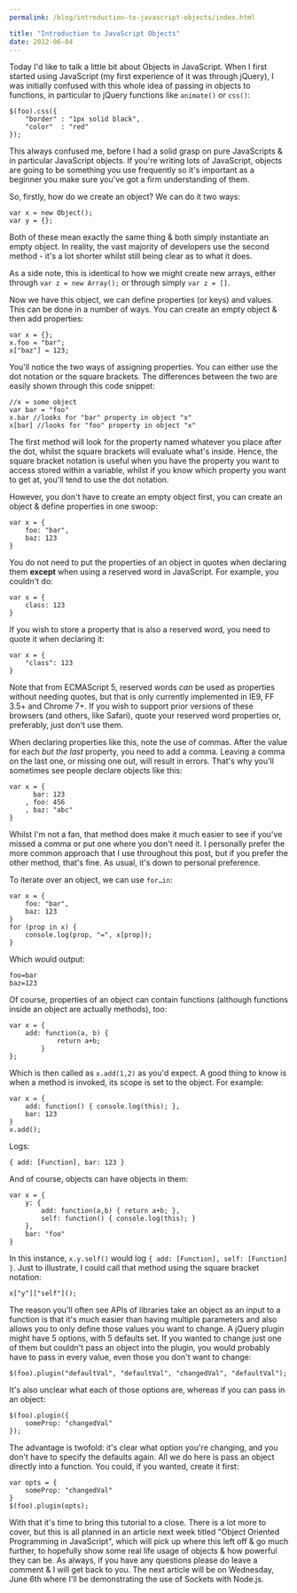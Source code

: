 ```yaml
---
permalink: /blog/introduction-to-javascript-objects/index.html

title: "Introduction to JavaScript Objects"
date: 2012-06-04
---
```


Today I'd like to talk a little bit about Objects in JavaScript. When I first started using JavaScript (my first experience of it was through jQuery), I was initially confused with this whole idea of passing in objects to functions, in particular to jQuery functions like `animate()` or `css()`:

    $(foo).css({
    	"border" : "1px solid black",
    	"color"  : "red"
    });

This always confused me, before I had a solid grasp on pure JavaScripts & in particular JavaScript objects. If you're writing lots of JavaScript, objects are going to be something you use frequently so it's important as a beginner you make sure you've got a firm understanding of them.

So, firstly, how do we create an object? We can do it two ways:

    var x = new Object();
    var y = {};

Both of these mean exactly the same thing & both simply instantiate an empty object. In reality, the vast majority of developers use the second method - it's a lot shorter whilst still being clear as to what it does.

As a side note, this is identical to how we might create new arrays, either through `var z = new Array();` or through simply `var z = []`.

Now we have this object, we can define properties (or keys) and values. This can be done in a number of ways. You can create an empty object & then add properties:

    var x = {};
    x.foo = "bar";
    x["baz"] = 123;

You'll notice the two ways of assigning properties. You can either use the dot notation or the square brackets. The differences between the two are easily shown through this code snippet:

    //x = some object
    var bar = "foo"
    x.bar //looks for "bar" property in object "x"
    x[bar] //looks for "foo" property in object "x"

The first method will look for the property named whatever you place after the dot, whilst the square brackets will evaluate what's inside. Hence, the square bracket notation is useful when you have the property you want to access stored within a variable, whilst if you know which property you want to get at, you'll tend to use the dot notation.

However, you don't have to create an empty object first, you can create an object & define properties in one swoop:

    var x = {
    	foo: "bar",
    	baz: 123
    }

You do not need to put the properties of an object in quotes when declaring them **except** when using a reserved word in JavaScript. For example, you couldn't do:

    var x = {
    	class: 123
    }

If you wish to store a property that is also a reserved word, you need to quote it when declaring it:

    var x = {
    	"class": 123
    }

Note that from ECMAScript 5, reserved words _can_ be used as properties without needing quotes, but that is only currently implemented in IE9, FF 3.5+ and Chrome 7+. If you wish to support prior versions of these browsers (and others, like Safari), quote your reserved word properties or, preferably, just don't use them.

When declaring properties like this, note the use of commas. After the value for each _but the last_ property, you need to add a comma. Leaving a comma on the last one, or missing one out, will result in errors. That's why you'll sometimes see people declare objects like this:

    var x = {
    	  bar: 123
    	, foo: 456
    	, baz: "abc"
    }

Whilst I'm not a fan, that method does make it much easier to see if you've missed a comma or put one where you don't need it. I personally prefer the more common approach that I use throughout this post, but if you prefer the other method, that's fine. As usual, it's down to personal preference.

To iterate over an object, we can use `for…in`:

    var x = {
    	foo: "bar",
    	baz: 123
    }
    for (prop in x) {
    	console.log(prop, "=", x[prop]);
    }

Which would output:

    foo=bar
    baz=123

Of course, properties of an object can contain functions (although functions inside an object are actually methods), too:

    var x = {
    	add: function(a, b) {
    			return a+b;
    		}
    };

Which is then called as `x.add(1,2)` as you'd expect. A good thing to know is when a method is invoked, its scope is set to the object. For example:

    var x = {
    	add: function() { console.log(this); },
    	bar: 123
    }
    x.add();

Logs:

    { add: [Function], bar: 123 }

And of course, objects can have objects in them:

    var x = {
    	y: {
    		add: function(a,b) { return a+b; },
    		self: function() { console.log(this); }
    	},
    	bar: "foo"
    }

In this instance, `x.y.self()` would log `{ add: [Function], self: [Function] }`. Just to illustrate, I could call that method using the square bracket notation:

    x["y"]["self"]();

The reason you'll often see APIs of libraries take an object as an input to a function is that it's much easier than having multiple parameters and also allows you to only define those values you want to change. A jQuery plugin might have 5 options, with 5 defaults set. If you wanted to change just one of them but couldn't pass an object into the plugin, you would probably have to pass in every value, even those you don't want to change:

    $(foo).plugin("defaultVal", "defaultVal", "changedVal", "defaultVal");

It's also unclear what each of those options are, whereas if you can pass in an object:

    $(foo).plugin({
    	someProp: "changedVal"
    });

The advantage is twofold: it's clear what option you're changing, and you don't have to specify the defaults again. All we do here is pass an object directly into a function. You could, if you wanted, create it first:

    var opts = {
    	someProp: "changedVal"
    }
    $(foo).plugin(opts);

With that it's time to bring this tutorial to a close. There is a lot more to cover, but this is all planned in an article next week titled "Object Oriented Programming in JavaScript", which will pick up where this left off & go much further, to hopefully show some real life usage of objects & how powerful they can be. As always, if you have any questions please do leave a comment & I will get back to you. The next article will be on Wednesday, June 6th where I'll be demonstrating the use of Sockets with Node.js.
